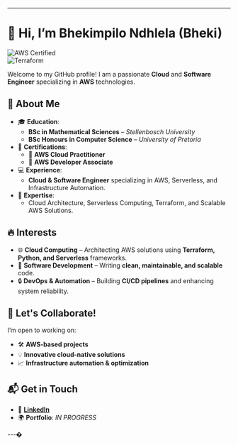 ---

# 👋 Hi, I’m Bhekimpilo Ndhlela (Bheki)  

![AWS Certified](https://img.shields.io/badge/AWS-Certified-orange?style=for-the-badge&logo=amazon-aws)  
![Terraform](https://img.shields.io/badge/Terraform-IaC-blueviolet?style=for-the-badge&logo=terraform)  

Welcome to my GitHub profile! I am a passionate **Cloud** and **Software Engineer** specializing in **AWS** technologies.  

## 🚀 About Me  
- 🎓 **Education**:  
  - **BSc in Mathematical Sciences** – *Stellenbosch University*  
  - **BSc Honours in Computer Science** – *University of Pretoria*  
- 📜 **Certifications**:  
  - 🏅 **AWS Cloud Practitioner**  
  - 🏅 **AWS Developer Associate**  
- 💻 **Experience**:  
  - **Cloud & Software Engineer** specializing in AWS, Serverless, and Infrastructure Automation.  
- 🔧 **Expertise**:  
  - Cloud Architecture, Serverless Computing, Terraform, and Scalable AWS Solutions.  

## 🔥 Interests  
- 🌐 **Cloud Computing** – Architecting AWS solutions using **Terraform, Python, and Serverless** frameworks.  
- 🤖 **Software Development** – Writing **clean, maintainable, and scalable** code.  
- 🔒 **DevOps & Automation** – Building **CI/CD pipelines** and enhancing system reliability.  

## 🤝 Let's Collaborate!  
I’m open to working on:  
- 🛠️ **AWS-based projects**  
- 💡 **Innovative cloud-native solutions**  
- 📈 **Infrastructure automation & optimization**  

## 📬 Get in Touch  
- 💼 **[LinkedIn](https://www.linkedin.com/in/bhekimpilo-ndlela-9883727b/)**  
- 🌍 **Portfolio**: *IN PROGRESS*  

---�
